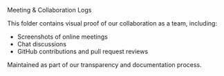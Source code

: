 Meeting & Collaboration Logs

This folder contains visual proof of our collaboration as a team, including:
- Screenshots of online meetings
- Chat discussions 
- GitHub contributions and pull request reviews

Maintained as part of our transparency and documentation process.
